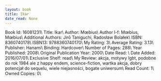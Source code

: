 ```yaml
---
layout: book
title: Ikar
date_read: None
---
```


Book Id: 16081231\ 
Title: Ikar\ 
Author: Mœbius\ 
Author l-f: Mœbius, Mœbius\ 
Additional Authors: Jirō Taniguchi, Radosław Bolałek\ 
ISBN: 8360740178\ 
ISBN13: 9788360740170\ 
My Rating: 3\ 
Average Rating: 3.13\ 
Publisher: Hanami\ 
Binding: Hardcover\ 
Number of Pages: 288\ 
Year Published: 2008\ 
Original Publication Year: 2000\ 
Date Read: \ 
Date Added: 2016/07/01\ 
Exclusive Shelf: read\ 
My Review: akcja, motywy lgbt, podobne do rok 1984 ale z happy endem, science-fiction, wartka akcja, dobry potencjał do sequelu, wiele niejasności, bogate uniwersum\ 
Read Count: 1\ 
Owned Copies: 0\ 

